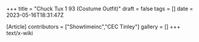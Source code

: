 +++
title = "Chuck Tux 1 93 (Costume Outfit)"
draft = false
tags = []
date = 2023-05-16T18:31:47Z

[Article]
contributors = ["Showtimeinc","CEC Tinley"]
gallery = []
+++
text/x-wiki
